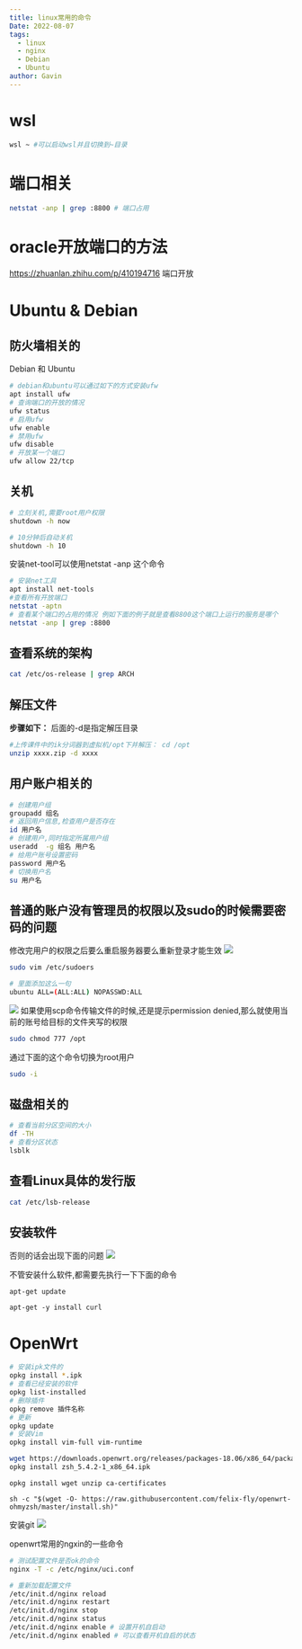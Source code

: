 ```yaml
---
title: linux常用的命令
Date: 2022-08-07
tags:
  - linux
  - nginx
  - Debian
  - Ubuntu
author: Gavin
---
```

# wsl
```sh
wsl ~ #可以启动wsl并且切换到~目录
```
# 端口相关
```sh
netstat -anp | grep :8800 # 端口占用
```

# oracle开放端口的方法
https://zhuanlan.zhihu.com/p/410194716
端口开放
# Ubuntu & Debian
## 防火墙相关的
Debian 和 Ubuntu
```bash
# debian和ubuntu可以通过如下的方式安装ufw
apt install ufw 
# 查询端口的开放的情况
ufw status
# 启用ufw
ufw enable
# 禁用ufw
ufw disable
# 开放某一个端口
ufw allow 22/tcp
```
## 关机
```sh
# 立刻关机,需要root用户权限
shutdown -h now

# 10分钟后自动关机
shutdown -h 10
```

安装net-tool可以使用netstat -anp 这个命令
```sh
# 安装net工具
apt install net-tools
#查看所有开放端口
netstat -aptn 
# 查看某个端口的占用的情况 例如下面的例子就是查看8800这个端口上运行的服务是哪个
netstat -anp | grep :8800
```
## 查看系统的架构
```sh
cat /etc/os-release | grep ARCH
```

## 解压文件
**步骤如下：**
后面的-d是指定解压目录
```bash
#上传课件中的ik分词器到虚拟机/opt下并解压： cd /opt  
unzip xxxx.zip -d xxxx
```

## 用户账户相关的
```sh
# 创建用户组
groupadd 组名
# 返回用户信息,检查用户是否存在
id 用户名
# 创建用户,同时指定所属用户组
useradd  -g 组名 用户名
# 给用户账号设置密码
password 用户名
# 切换用户名
su 用户名
```

## 普通的账户没有管理员的权限以及sudo的时候需要密码的问题
修改完用户的权限之后要么重启服务器要么重新登录才能生效
![](https://obsidiantuchuanggavin.oss-cn-beijing.aliyuncs.com/Pasted%20image%2020231111111555.png)

```sh
sudo vim /etc/sudoers

# 里面添加这么一句
ubuntu ALL=(ALL:ALL) NOPASSWD:ALL
```

![](https://obsidiantuchuanggavin.oss-cn-beijing.aliyuncs.com/Pasted%20image%2020231111162846.png)
如果使用scp命令传输文件的时候,还是提示permission denied,那么就使用当前的账号给目标的文件夹写的权限
```sh
sudo chmod 777 /opt
```

通过下面的这个命令切换为root用户
```sh
sudo -i
```
## 磁盘相关的
```sh
# 查看当前分区空间的大小
df -TH
# 查看分区状态
lsblk
```
## 查看Linux具体的发行版
```sh
cat /etc/lsb-release
```

## 安装软件

否则的话会出现下面的问题
![](https://obsidiantuchuanggavin.oss-cn-beijing.aliyuncs.com/Pasted%20image%2020240630121142.png)

不管安装什么软件,都需要先执行一下下面的命令
```
apt-get update
```

```
apt-get -y install curl
```
# OpenWrt

```sh
# 安装ipk文件的
opkg install *.ipk
# 查看已经安装的软件
opkg list-installed
# 删除插件
opkg remove 插件名称
# 更新
opkg update
# 安装Vim
opkg install vim-full vim-runtime
```

```sh
wget https://downloads.openwrt.org/releases/packages-18.06/x86_64/packages/zsh_5.4.2-1_x86_64.ipk
opkg install zsh_5.4.2-1_x86_64.ipk
```

```text
opkg install wget unzip ca-certificates
```

```text
sh -c "$(wget -O- https://raw.githubusercontent.com/felix-fly/openwrt-ohmyzsh/master/install.sh)"
```

安装git
![](https://obsidiantuchuanggavin.oss-cn-beijing.aliyuncs.com/Pasted%20image%2020230917113132.png)


openwrt常用的ngxin的一些命令

```bash
# 测试配置文件是否ok的命令
nginx -T -c /etc/nginx/uci.conf

# 重新加载配置文件
/etc/init.d/nginx reload
/etc/init.d/nginx restart
/etc/init.d/nginx stop
/etc/init.d/nginx status
/etc/init.d/nginx enable # 设置开机自启动
/etc/init.d/nginx enabled # 可以查看开机自启的状态
```